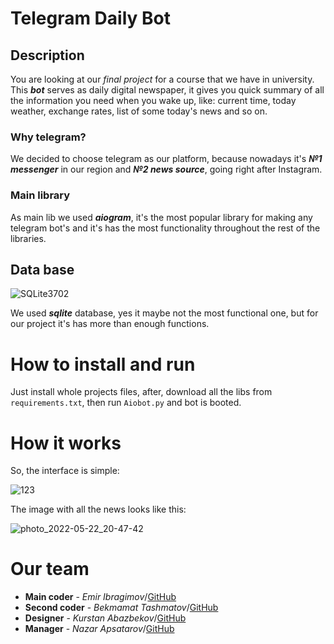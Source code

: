 # Telegram Daily Bot
## Description
You are looking at our _final project_ for a course that we have in university. This **_bot_** serves as daily digital newspaper, it gives you quick summary of all the
information you need when you wake up, like: current time, today weather, exchange rates, list of some today's news and so on.

### Why telegram?
We decided to choose telegram as our platform, because nowadays it's **_№1 messenger_** in our region and **_№2 news source_**, going right after Instagram.

### Main library  
As main lib we used **_aiogram_**, it's the most popular library for making any telegram bot's and it's has the most functionality throughout the rest of the libraries. 

## Data base
![SQLite3702](https://user-images.githubusercontent.com/96371464/169693870-00e4a177-bc97-4a3b-9eee-e9d2fd783a99.png)

We used **_sqlite_** database, yes it maybe not the most functional one, but for our project it's has more than enough functions.

# How to install and run
Just install whole projects files, after, download all the libs from `requirements.txt`, then run `Aiobot.py` and bot is booted.

# How it works

So, the interface is simple:

![123](https://user-images.githubusercontent.com/96371464/169705556-21c69de4-4f88-4ee4-bdea-7c78d77d149f.PNG)

The image with all the news looks like this:

![photo_2022-05-22_20-47-42](https://user-images.githubusercontent.com/96371464/169705566-f4c8cac2-ae13-46c1-b08b-e195ca57f844.jpg)


# Our team
- **Main coder** - _Emir Ibragimov_/[GitHub](https://github.com/Rime1905)
- **Second coder** - _Bekmamat Tashmatov_/[GitHub](https://github.com/rakuzanb23)
- **Designer** - _Kurstan Abazbekov_/[GitHub](https://github.com/Kurosu9)
- **Manager** - _Nazar Apsatarov_/[GitHub](https://github.com/N1heo)
<a/>

